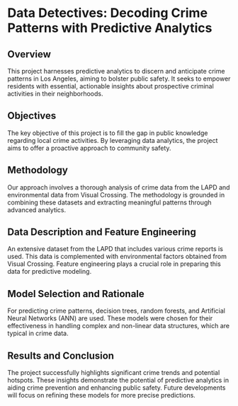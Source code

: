 # Data Detectives: Decoding Crime Patterns with Predictive Analytics

## Overview
This project harnesses predictive analytics to discern and anticipate crime patterns in Los Angeles, aiming to bolster public safety. It seeks to empower residents with essential, actionable insights about prospective criminal activities in their neighborhoods.

## Objectives
The key objective of this project is to fill the gap in public knowledge regarding local crime activities. By leveraging data analytics, the project aims to offer a proactive approach to community safety.

## Methodology
Our approach involves a thorough analysis of crime data from the LAPD and environmental data from Visual Crossing. The methodology is grounded in combining these datasets and extracting meaningful patterns through advanced analytics.

## Data Description and Feature Engineering
An extensive dataset from the LAPD that includes various crime reports is used. This data is complemented with environmental factors obtained from Visual Crossing. Feature engineering plays a crucial role in preparing this data for predictive modeling.

## Model Selection and Rationale
For predicting crime patterns, decision trees, random forests, and Artificial Neural Networks (ANN) are used. These models were chosen for their effectiveness in handling complex and non-linear data structures, which are typical in crime data.

## Results and Conclusion
The project successfully highlights significant crime trends and potential hotspots. These insights demonstrate the potential of predictive analytics in aiding crime prevention and enhancing public safety. Future developments will focus on refining these models for more precise predictions.


